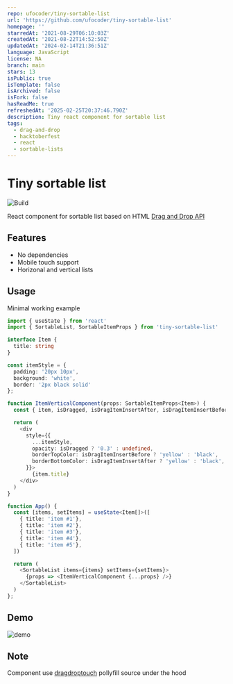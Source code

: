 ```yaml
---
repo: ufocoder/tiny-sortable-list
url: 'https://github.com/ufocoder/tiny-sortable-list'
homepage: ''
starredAt: '2021-08-29T06:10:03Z'
createdAt: '2021-08-22T14:52:50Z'
updatedAt: '2024-02-14T21:36:51Z'
language: JavaScript
license: NA
branch: main
stars: 13
isPublic: true
isTemplate: false
isArchived: false
isFork: false
hasReadMe: true
refreshedAt: '2025-02-25T20:37:46.790Z'
description: Tiny react component for sortable list
tags:
  - drag-and-drop
  - hacktoberfest
  - react
  - sortable-lists
---
```


Tiny sortable list
==================

![Build](https://github.com/ufocoder/tiny-sortable-list/actions/workflows/build.yml/badge.svg)

React component for sortable list based on HTML [Drag and Drop API](https://developer.mozilla.org/en-US/docs/Web/API/HTML_Drag_and_Drop_API)


## Features

- No dependencies
- Mobile touch support
- Horizonal and vertical lists

## Usage

Minimal working example

```typescript
import { useState } from 'react'
import { SortableList, SortableItemProps } from 'tiny-sortable-list'

interface Item {
  title: string
}

const itemStyle = {
  padding: '20px 10px',
  background: 'white',
  border: '2px black solid'
};

function ItemVerticalComponent(props: SortableItemProps<Item>) {
  const { item, isDragged, isDragItemInsertAfter, isDragItemInsertBefore } = props

  return (
    <div
      style={{
        ...itemStyle,
        opacity: isDragged ? '0.3' : undefined,
        borderTopColor: isDragItemInsertBefore ? 'yellow' : 'black',
        borderBottomColor: isDragItemInsertAfter ? 'yellow' : 'black',
      }}>
        {item.title}
    </div>
  )
}

function App() {
  const [items, setItems] = useState<Item[]>([
    { title: 'item #1'},
    { title: 'item #2'},
    { title: 'item #3'},
    { title: 'item #4'},
    { title: 'item #5'},
  ])

  return (
    <SortableList items={items} setItems={setItems}>
      {props => <ItemVerticalComponent {...props} />}
    </SortableList>
  )
};
```

## Demo

![demo](./demo.gif)

## Note

Component use [dragdroptouch](https://github.com/Bernardo-Castilho/dragdroptouch) pollyfill source under the hood
